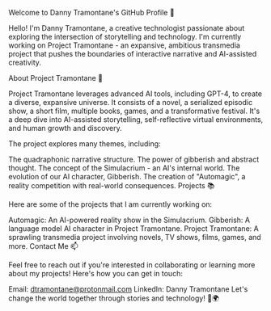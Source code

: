 Welcome to Danny Tramontane's GitHub Profile 👋

Hello! I'm Danny Tramontane, a creative technologist passionate about exploring the intersection of storytelling and technology. I'm currently working on Project Tramontane - an expansive, ambitious transmedia project that pushes the boundaries of interactive narrative and AI-assisted creativity.

About Project Tramontane 🚀

Project Tramontane leverages advanced AI tools, including GPT-4, to create a diverse, expansive universe. It consists of a novel, a serialized episodic show, a short film, multiple books, games, and a transformative festival. It's a deep dive into AI-assisted storytelling, self-reflective virtual environments, and human growth and discovery.

The project explores many themes, including:

The quadraphonic narrative structure.
The power of gibberish and abstract thought.
The concept of the Simulacrium - an AI's internal world.
The evolution of our AI character, Gibberish.
The creation of "Automagic", a reality competition with real-world consequences.
Projects 📚

Here are some of the projects that I am currently working on:

Automagic: An AI-powered reality show in the Simulacrium.
Gibberish: A language model AI character in Project Tramontane.
Project Tramontane: A sprawling transmedia project involving novels, TV shows, films, games, and more.
Contact Me 📫

Feel free to reach out if you're interested in collaborating or learning more about my projects! Here's how you can get in touch:

Email: dtramontane@protonmail.com
LinkedIn: Danny Tramontane
Let's change the world together through stories and technology! 💪🌍
